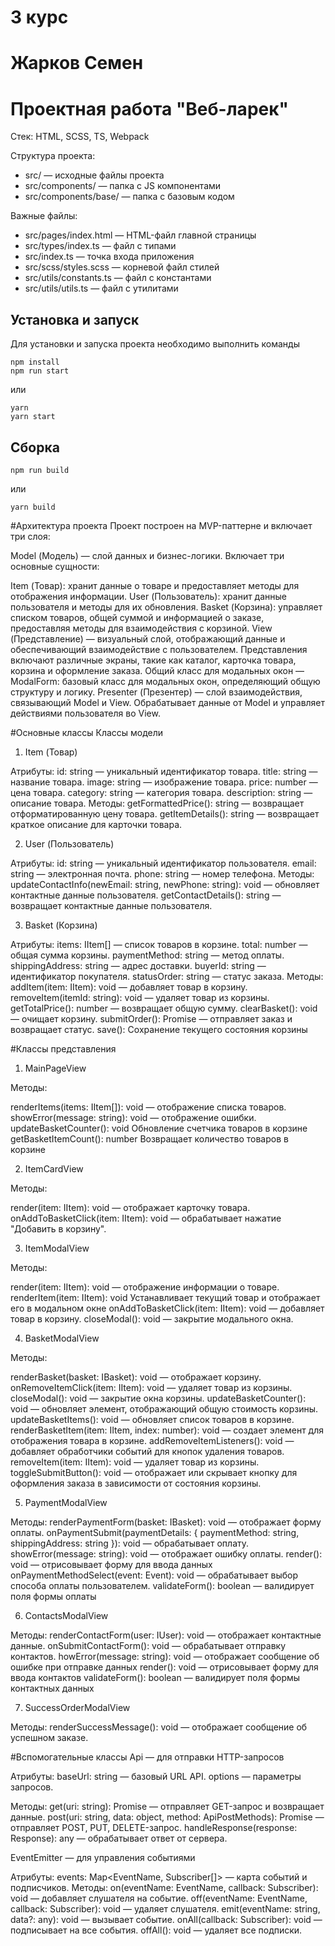 # 3 курс

# Жарков Семен

# Проектная работа "Веб-ларек"

Стек: HTML, SCSS, TS, Webpack

Структура проекта:

- src/ — исходные файлы проекта
- src/components/ — папка с JS компонентами
- src/components/base/ — папка с базовым кодом

Важные файлы:

- src/pages/index.html — HTML-файл главной страницы
- src/types/index.ts — файл с типами
- src/index.ts — точка входа приложения
- src/scss/styles.scss — корневой файл стилей
- src/utils/constants.ts — файл с константами
- src/utils/utils.ts — файл с утилитами

## Установка и запуск

Для установки и запуска проекта необходимо выполнить команды

```
npm install
npm run start
```

или

```
yarn
yarn start
```

## Сборка

```
npm run build
```

или

```
yarn build
```

#Архитектура проекта
Проект построен на MVP-паттерне и включает три слоя:

Model (Модель) — слой данных и бизнес-логики. Включает три основные сущности:

Item (Товар): хранит данные о товаре и предоставляет методы для отображения информации.
User (Пользователь): хранит данные пользователя и методы для их обновления.
Basket (Корзина): управляет списком товаров, общей суммой и информацией о заказе, предоставляя методы для взаимодействия с корзиной.
View (Представление) — визуальный слой, отображающий данные и обеспечивающий взаимодействие с пользователем. Представления включают различные экраны, такие как каталог, карточка товара, корзина и оформление заказа.
Общий класс для модальных окон — ModalForm: базовый класс для модальных окон, определяющий общую структуру и логику.
Presenter (Презентер) — слой взаимодействия, связывающий Model и View. Обрабатывает данные от Model и управляет действиями пользователя во View.

#Основные классы
Классы модели

1. Item (Товар)

Атрибуты:
id: string — уникальный идентификатор товара.
title: string — название товара.
image: string — изображение товара.
price: number — цена товара.
category: string — категория товара.
description: string — описание товара.
Методы:
getFormattedPrice(): string — возвращает отформатированную цену товара.
getItemDetails(): string — возвращает краткое описание для карточки товара.

2. User (Пользователь)

Атрибуты:
id: string — уникальный идентификатор пользователя.
email: string — электронная почта.
phone: string — номер телефона.
Методы:
updateContactInfo(newEmail: string, newPhone: string): void — обновляет контактные данные пользователя.
getContactDetails(): string — возвращает контактные данные пользователя.

3. Basket (Корзина)

Атрибуты:
items: IItem[] — список товаров в корзине.
total: number — общая сумма корзины.
paymentMethod: string — метод оплаты.
shippingAddress: string — адрес доставки.
buyerId: string — идентификатор покупателя.
statusOrder: string — статус заказа.
Методы:
addItem(item: IItem): void — добавляет товар в корзину.
removeItem(itemId: string): void — удаляет товар из корзины.
getTotalPrice(): number — возвращает общую сумму.
clearBasket(): void — очищает корзину.
submitOrder(): Promise<string> — отправляет заказ и возвращает статус.
save(): Сохранение текущего состояния корзины

#Классы представления

1. MainPageView

Методы:

renderItems(items: IItem[]): void — отображение списка товаров.
showError(message: string): void — отображение ошибки.
updateBasketCounter(): void Обновление счетчика товаров в корзине
getBasketItemCount(): number Возвращает количество товаров в корзине

2. ItemCardView

Методы:

render(item: IItem): void — отображает карточку товара.
onAddToBasketClick(item: IItem): void — обрабатывает нажатие "Добавить в корзину".

3. ItemModalView

Методы:

render(item: IItem): void — отображение информации о товаре.
renderItem(item: IItem): void Устанавливает текущий товар и отображает его в модальном окне
onAddToBasketClick(item: IItem): void — добавляет товар в корзину.
closeModal(): void — закрытие модального окна.

4. BasketModalView

Методы:

renderBasket(basket: IBasket): void — отображает корзину.
onRemoveItemClick(item: IItem): void — удаляет товар из корзины.
closeModal(): void — закрытие окна корзины.
updateBasketCounter(): void — обновляет элемент, отображающий общую стоимость корзины.
updateBasketItems(): void — обновляет список товаров в корзине.
renderBasketItem(item: IItem, index: number): void — создает элемент для отображения товара в корзине.
addRemoveItemListeners(): void — добавляет обработчики событий для кнопок удаления товаров.
removeItem(item: IItem): void — удаляет товар из корзины.
toggleSubmitButton(): void — отображает или скрывает кнопку для оформления заказа в зависимости от состояния корзины.

5. PaymentModalView

Методы:
renderPaymentForm(basket: IBasket): void — отображает форму оплаты.
onPaymentSubmit(paymentDetails: { paymentMethod: string, shippingAddress: string }): void — обрабатывает оплату.
showError(message: string): void — отображает ошибку оплаты.
render(): void — отрисовывает форму для ввода данных
onPaymentMethodSelect(event: Event): void — обрабатывает выбор способа оплаты пользователем.
validateForm(): boolean — валидирует поля формы оплаты

6. ContactsModalView

Методы:
renderContactForm(user: IUser): void — отображает контактные данные.
onSubmitContactForm(): void — обрабатывает отправку контактов.
howError(message: string): void — отображает сообщение об ошибке при отправке данных
render(): void — отрисовывает форму для ввода контактов
validateForm(): boolean — валидирует поля формы контактных данных

7. SuccessOrderModalView

Методы:
renderSuccessMessage(): void — отображает сообщение об успешном заказе.

#Вспомогательные классы
Api — для отправки HTTP-запросов

Атрибуты:
baseUrl: string — базовый URL API.
options — параметры запросов.

Методы:
get(uri: string): Promise<any> — отправляет GET-запрос и возвращает данные.
post(uri: string, data: object, method: ApiPostMethods): Promise<any> — отправляет POST, PUT, DELETE-запрос.
handleResponse(response: Response): any — обрабатывает ответ от сервера.

EventEmitter — для управления событиями

Атрибуты:
events: Map<EventName, Subscriber[]> — карта событий и подписчиков.
Методы:
on(eventName: EventName, callback: Subscriber): void — добавляет слушателя на событие.
off(eventName: EventName, callback: Subscriber): void — удаляет слушателя.
emit(eventName: string, data?: any): void — вызывает событие.
onAll(callback: Subscriber): void — подписывает на все события.
offAll(): void — удаляет все подписки.
